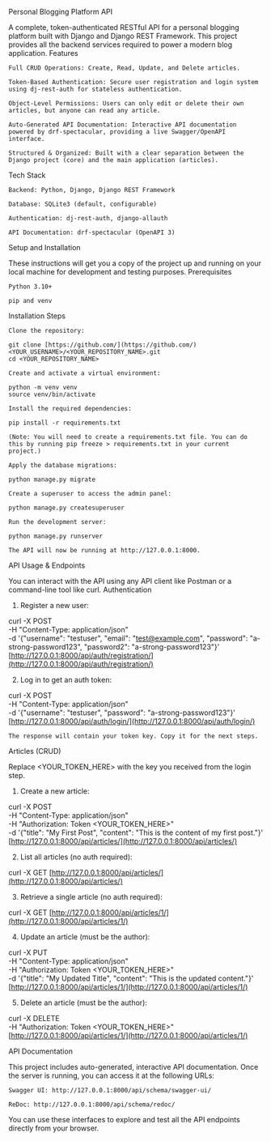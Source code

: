 Personal Blogging Platform API

A complete, token-authenticated RESTful API for a personal blogging platform built with Django and Django REST Framework. This project provides all the backend services required to power a modern blog application.
Features

    Full CRUD Operations: Create, Read, Update, and Delete articles.

    Token-Based Authentication: Secure user registration and login system using dj-rest-auth for stateless authentication.

    Object-Level Permissions: Users can only edit or delete their own articles, but anyone can read any article.

    Auto-Generated API Documentation: Interactive API documentation powered by drf-spectacular, providing a live Swagger/OpenAPI interface.

    Structured & Organized: Built with a clear separation between the Django project (core) and the main application (articles).

Tech Stack

    Backend: Python, Django, Django REST Framework

    Database: SQLite3 (default, configurable)

    Authentication: dj-rest-auth, django-allauth

    API Documentation: drf-spectacular (OpenAPI 3)

Setup and Installation

These instructions will get you a copy of the project up and running on your local machine for development and testing purposes.
Prerequisites

    Python 3.10+

    pip and venv

Installation Steps

    Clone the repository:

    git clone [https://github.com/](https://github.com/)<YOUR_USERNAME>/<YOUR_REPOSITORY_NAME>.git
    cd <YOUR_REPOSITORY_NAME>

    Create and activate a virtual environment:

    python -m venv venv
    source venv/bin/activate

    Install the required dependencies:

    pip install -r requirements.txt

    (Note: You will need to create a requirements.txt file. You can do this by running pip freeze > requirements.txt in your current project.)

    Apply the database migrations:

    python manage.py migrate

    Create a superuser to access the admin panel:

    python manage.py createsuperuser

    Run the development server:

    python manage.py runserver

    The API will now be running at http://127.0.0.1:8000.

API Usage & Endpoints

You can interact with the API using any API client like Postman or a command-line tool like curl.
Authentication

1. Register a new user:

curl -X POST \
-H "Content-Type: application/json" \
-d '{"username": "testuser", "email": "test@example.com", "password": "a-strong-password123", "password2": "a-strong-password123"}' \
[http://127.0.0.1:8000/api/auth/registration/](http://127.0.0.1:8000/api/auth/registration/)

2. Log in to get an auth token:

curl -X POST \
-H "Content-Type: application/json" \
-d '{"username": "testuser", "password": "a-strong-password123"}' \
[http://127.0.0.1:8000/api/auth/login/](http://127.0.0.1:8000/api/auth/login/)

    The response will contain your token key. Copy it for the next steps.

Articles (CRUD)

Replace <YOUR_TOKEN_HERE> with the key you received from the login step.

1. Create a new article:

curl -X POST \
-H "Content-Type: application/json" \
-H "Authorization: Token <YOUR_TOKEN_HERE>" \
-d '{"title": "My First Post", "content": "This is the content of my first post."}' \
[http://127.0.0.1:8000/api/articles/](http://127.0.0.1:8000/api/articles/)

2. List all articles (no auth required):

curl -X GET [http://127.0.0.1:8000/api/articles/](http://127.0.0.1:8000/api/articles/)

3. Retrieve a single article (no auth required):

curl -X GET [http://127.0.0.1:8000/api/articles/1/](http://127.0.0.1:8000/api/articles/1/)

4. Update an article (must be the author):

curl -X PUT \
-H "Content-Type: application/json" \
-H "Authorization: Token <YOUR_TOKEN_HERE>" \
-d '{"title": "My Updated Title", "content": "This is the updated content."}' \
[http://127.0.0.1:8000/api/articles/1/](http://127.0.0.1:8000/api/articles/1/)

5. Delete an article (must be the author):

curl -X DELETE \
-H "Authorization: Token <YOUR_TOKEN_HERE>" \
[http://127.0.0.1:8000/api/articles/1/](http://127.0.0.1:8000/api/articles/1/)

API Documentation

This project includes auto-generated, interactive API documentation. Once the server is running, you can access it at the following URLs:

    Swagger UI: http://127.0.0.1:8000/api/schema/swagger-ui/

    ReDoc: http://127.0.0.1:8000/api/schema/redoc/

You can use these interfaces to explore and test all the API endpoints directly from your browser.

